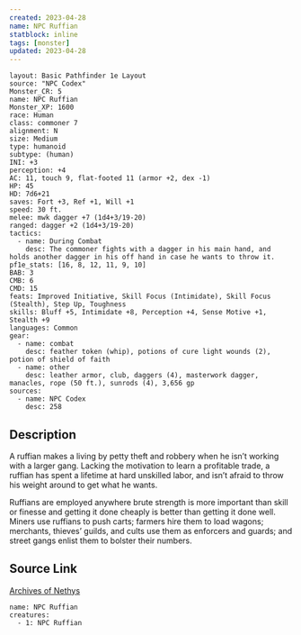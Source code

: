 ```yaml
---
created: 2023-04-28
name: NPC Ruffian
statblock: inline
tags: [monster]
updated: 2023-04-28
---
```

```statblock
layout: Basic Pathfinder 1e Layout
source: "NPC Codex"
Monster_CR: 5
name: NPC Ruffian
Monster_XP: 1600
race: Human
class: commoner 7
alignment: N
size: Medium
type: humanoid
subtype: (human)
INI: +3
perception: +4
AC: 11, touch 9, flat-footed 11 (armor +2, dex -1)
HP: 45
HD: 7d6+21
saves: Fort +3, Ref +1, Will +1
speed: 30 ft.
melee: mwk dagger +7 (1d4+3/19-20)
ranged: dagger +2 (1d4+3/19-20)
tactics:
  - name: During Combat
    desc: The commoner fights with a dagger in his main hand, and holds another dagger in his off hand in case he wants to throw it.
pf1e_stats: [16, 8, 12, 11, 9, 10]
BAB: 3
CMB: 6
CMD: 15
feats: Improved Initiative, Skill Focus (Intimidate), Skill Focus (Stealth), Step Up, Toughness
skills: Bluff +5, Intimidate +8, Perception +4, Sense Motive +1, Stealth +9
languages: Common
gear:
  - name: combat
    desc: feather token (whip), potions of cure light wounds (2), potion of shield of faith
  - name: other
    desc: leather armor, club, daggers (4), masterwork dagger, manacles, rope (50 ft.), sunrods (4), 3,656 gp
sources:
  - name: NPC Codex
    desc: 258
```
## Description
A ruffian makes a living by petty theft and robbery when he isn’t working with a larger gang. Lacking the motivation to learn a profitable trade, a ruffian has spent a lifetime at hard unskilled labor, and isn’t afraid to throw his weight around to get what he wants.

Ruffians are employed anywhere brute strength is more important than skill or finesse and getting it done cheaply is better than getting it done well. Miners use ruffians to push carts; farmers hire them to load wagons; merchants, thieves’ guilds, and cults use them as enforcers and guards; and street gangs enlist them to bolster their numbers.
## Source Link
[Archives of Nethys](https://aonprd.com/NPCDisplay.aspx?ItemName=Ruffian)
```encounter-table
name: NPC Ruffian
creatures:
  - 1: NPC Ruffian
```
